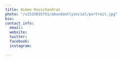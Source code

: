 ```yaml
---
title: Aimee Ravichandran
photo: "/v1533615751/abundantlysocial/portrait.jpg"
bio: 
contact_info:
  email: 
  website: 
  twitter: 
  facebook: 
  instagram: 

---
```

